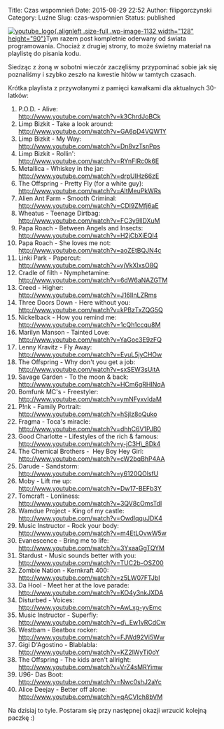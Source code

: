 Title: Czas wspomnień
Date: 2015-08-29 22:52
Author: filipgorczynski
Category: Luźne
Slug: czas-wspomnien
Status: published

[![youtube\_logo](https://filipgorczynski.files.wordpress.com/2015/08/youtube_logo1.png){.alignleft .size-full .wp-image-1132 width="128" height="90"}](https://filipgorczynski.files.wordpress.com/2015/08/youtube_logo1.png)Tym razem post kompletnie oderwany od świata programowania. Chociaż z drugiej strony, to może świetny materiał na playlistę do pisania kodu.

Siedząc z żoną w sobotni wieczór zaczęliśmy przypominać sobie jak się poznaliśmy i szybko zeszło na kwestie hitów w tamtych czasach.

Krótka playlista z przywołanymi z pamięci kawałkami dla aktualnych 30-latków:

1.  P.O.D. - Alive:  
   http://www.youtube.com/watch?v=k3ChrdJoBCk
2.  Limp Bizkit - Take a look around:  
   http://www.youtube.com/watch?v=GA6pD4VQW1Y
3.  Limp Bizkit - My Way:  
   http://www.youtube.com/watch?v=Dn8vzTsnPps
4.  Limp Bizkit - Rollin':  
   http://www.youtube.com/watch?v=RYnFIRc0k6E
5.  Metallica - Whiskey in the jar:  
   http://www.youtube.com/watch?v=drpUIHz66zE
6.  The Offspring - Pretty Fly (for a white guy):  
   http://www.youtube.com/watch?v=AltMeuPkWRs
7.  Alien Ant Farm - Smooth Criminal:  
   http://www.youtube.com/watch?v=CDl9ZMfj6aE
8.  Wheatus - Teenage Dirtbag:  
   http://www.youtube.com/watch?v=FC3y9llDXuM
9.  Papa Roach - Between Angels and Insects:  
   http://www.youtube.com/watch?v=H2jCbXiEQI4
10. Papa Roach - She loves me not:  
   http://www.youtube.com/watch?v=aoZEtBQJN4c
11. Linki Park - Papercut:  
   http://www.youtube.com/watch?v=vjVkXlxsO8Q
12. Cradle of filth - Nymphetamine:  
   http://www.youtube.com/watch?v=6dW6aNAZGTM
13. Creed - Higher:  
   http://www.youtube.com/watch?v=J16lInLZRms
14. Three Doors Down - Here without you:  
   http://www.youtube.com/watch?v=kPBzTxZQG5Q
15. Nickelback - How you remind me:  
   http://www.youtube.com/watch?v=1cQh1ccqu8M
16. Marilyn Manson - Tainted Love:  
   http://www.youtube.com/watch?v=YaGoc3E9zFQ
17. Lenny Kravitz - Fly Away:  
   http://www.youtube.com/watch?v=EvuL5jyCHOw
18. The Offspring - Why don't you get a job:  
   http://www.youtube.com/watch?v=sxSEW3sUitA
19. Savage Garden - To the moon & back:  
   http://www.youtube.com/watch?v=HCm6gRHINqA
20. Bomfunk MC's - Freestyler:  
   http://www.youtube.com/watch?v=ymNFyxvIdaM
21. P!nk - Family Portrait:  
   http://www.youtube.com/watch?v=hSjIz8oQuko
22. Fragma - Toca's miracle:  
   http://www.youtube.com/watch?v=dhhC6V1PJB0
23. Good Charlotte - Lifestyles of the rich & famous:  
   http://www.youtube.com/watch?v=y-jC3H\_8Dk4
24. The Chemical Brothers -  Hey Boy Hey Girl:  
   http://www.youtube.com/watch?v=cW2bqBhP4AA
25. Darude - Sandstorm:  
   http://www.youtube.com/watch?v=y6120QOlsfU
26. Moby - Lift me up:  
   http://www.youtube.com/watch?v=Dw17-BEFb3Y
27. Tomcraft - Lonliness:  
   http://www.youtube.com/watch?v=3QV8cOmsTdI
28. Wamdue Project - King of my castle:  
   http://www.youtube.com/watch?v=OwdlqquJDK4
29. Music Instructor - Rock your body:  
   http://www.youtube.com/watch?v=m4EtLOvwW5w
30. Evanescence - Bring me to life:  
   http://www.youtube.com/watch?v=3YxaaGgTQYM
31. Stardust - Music sounds better with you:  
   http://www.youtube.com/watch?v=TUC2b-OSZ00
32. Zombie Nation - Kernkraft 400:  
   http://www.youtube.com/watch?v=z5LW07FTJbI
33. Da Hool - Meet her at the love parade:  
   http://www.youtube.com/watch?v=KO4y3nkJXDA
34. Disturbed - Voices:  
   http://www.youtube.com/watch?v=AwLxg-yvEmc
35. Music Instructor - Superfly:  
   http://www.youtube.com/watch?v=d\_Ew1vRCdCw
36. Westbam - Beatbox rocker:  
   http://www.youtube.com/watch?v=FJWd92Vi5Ww
37. Gigi D'Agostino - Blablabla:  
   http://www.youtube.com/watch?v=KZ2lWyTi0oY
38. The Offspring - The kids aren't allright:  
   http://www.youtube.com/watch?v=VrZ4sMRYimw
39. U96- Das Boot:  
   http://www.youtube.com/watch?v=Nwc0shJ2aYc
40. Alice Deejay - Better off alone:  
   http://www.youtube.com/watch?v=qACVIch8bVM

Na dzisiaj to tyle. Postaram się przy następnej okazji wrzucić kolejną paczkę :)
